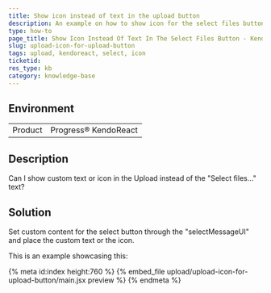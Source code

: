 ```yaml
---
title: Show icon instead of text in the upload button 
description: An example on how to show icon for the select files button in the Upload component
type: how-to
page_title: Show Icon Instead Of Text In The Select Files Button - KendoReact Upload
slug: upload-icon-for-upload-button
tags: upload, kendoreact, select, icon
ticketid: 
res_type: kb
category: knowledge-base
---
```


## Environment

<table>
	<tbody>
		<tr>
			<td>Product</td>
			<td>Progress® KendoReact</td>
		</tr>
	</tbody>
</table>


## Description

Can I show custom text or icon in the Upload instead of the "Select files..." text?

## Solution

Set custom content for the select button through the "selectMessageUI" and place the custom text or the icon.

This is an example showcasing this:

{% meta id:index height:760 %}
{% embed_file upload/upload-icon-for-upload-button/main.jsx preview %}
{% endmeta %}
